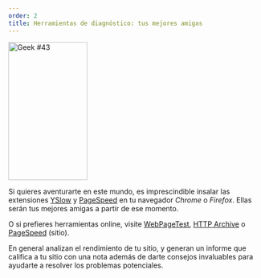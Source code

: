 ```yaml
---
order: 2
title: Herramientas de diagnóstico: tus mejores amigas
---
```


<div class="img-left">
  <img id="geek-43" src="http://browserdiet.com/en/assets/img/43.png" alt="Geek #43" width="157" height="275" />
</div>

Si quieres aventurarte en este mundo, es imprescindible insalar las extensiones [YSlow](http://yslow.org/) y [PageSpeed](https://developers.google.com/speed/pagespeed/insights_extensions) en tu navegador *Chrome* o *Firefox*. Ellas serán tus mejores amigas a partir de ese momento.

O si prefieres herramientas online, visite [WebPageTest](http://www.webpagetest.org/), [HTTP Archive](http://httparchive.org/) o [PageSpeed](http://pagespeed.googlelabs.com/) (sitio).

En general analizan el rendimiento de tu sitio, y generan un informe que califica a tu sitio con una nota además de darte consejos invaluables para ayudarte a resolver los problemas potenciales.

